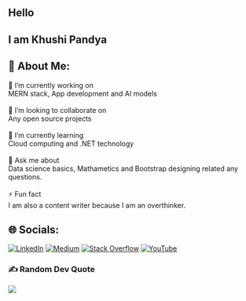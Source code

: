 ## Hello

## I am Khushi Pandya

## 💫 About Me:
🔭 I’m currently working on <br>MERN stack, App development and AI models<br><br>👯 I’m looking to collaborate on<br>Any open source projects<br><br>🌱 I’m currently learning<br>Cloud computing and .NET technology<br><br>💬 Ask me about<br>Data science basics, Mathametics and Bootstrap designing related any questions.<br><br>⚡ Fun fact<br>I am also a content writer because I am an overthinker.


## 🌐 Socials:
[![LinkedIn](https://img.shields.io/badge/LinkedIn-%230077B5.svg?logo=linkedin&logoColor=white)](https://linkedin.com/in/khushi-pandya-b91457221) [![Medium](https://img.shields.io/badge/Medium-12100E?logo=medium&logoColor=white)](https://medium.com/@khushihp7903) [![Stack Overflow](https://img.shields.io/badge/-Stackoverflow-FE7A16?logo=stack-overflow&logoColor=white)](https://stackoverflow.com/users/18177406) [![YouTube](https://img.shields.io/badge/YouTube-%23FF0000.svg?logo=YouTube&logoColor=white)](https://youtube.com/@UC4HyyfL5kfSeARdrG3F8M4w) 

### ✍️ Random Dev Quote
![](https://quotes-github-readme.vercel.app/api?type=horizontal&theme=radical)
